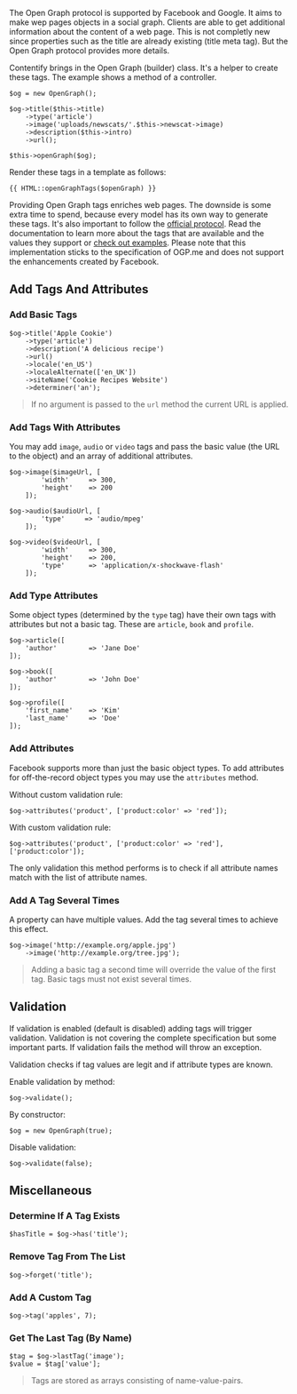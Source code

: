 The Open Graph protocol is supported by Facebook and Google. It aims to make wep pages objects in a social graph. Clients are able to get additional information about the content of a web page. This is not completly new since properties such as the title are already existing (title meta tag). But the Open Graph protocol provides more details.

Contentify brings in the Open Graph (builder) class. It's a helper to create these tags. The example shows a method of a controller.

    $og = new OpenGraph();

    $og->title($this->title)
        ->type('article')
        ->image('uploads/newscats/'.$this->newscat->image)
        ->description($this->intro)
        ->url();

    $this->openGraph($og);

Render these tags in a template as follows:

    {{ HTML::openGraphTags($openGraph) }}

Providing Open Graph tags enriches web pages. The downside is some extra time to spend, because every model has its own way to generate these tags. It's also important to follow the [official protocol](http://ogp.me/). Read the documentation to learn more about the tags that are available and the values they support or [check out examples](https://github.com/niallkennedy/open-graph-protocol-examples). Please note that this implementation sticks to the specification of OGP.me and does not support the enhancements created by Facebook.

## Add Tags And Attributes

### Add Basic Tags

    $og->title('Apple Cookie')
        ->type('article')
        ->description('A delicious recipe')
        ->url()
        ->locale('en_US')
        ->localeAlternate(['en_UK'])
        ->siteName('Cookie Recipes Website')
        ->determiner('an');

> If no argument is passed to the `url` method the current URL is applied.

### Add Tags With Attributes

You may add `image`, `audio` or `video` tags and pass the basic value (the URL to the object) and an array of additional attributes.

    $og->image($imageUrl, [
            'width'     => 300,
            'height'    => 200
        ]);

    $og->audio($audioUrl, [
            'type'     => 'audio/mpeg'
        ]);

    $og->video($videoUrl, [
            'width'     => 300,
            'height'    => 200,
            'type'      => 'application/x-shockwave-flash'
        ]);

### Add Type Attributes

Some object types (determined by the `type` tag) have their own tags with attributes but not a basic tag. These are `article`, `book` and `profile`.

    $og->article([
        'author'        => 'Jane Doe'
    ]);

    $og->book([
        'author'        => 'John Doe'
    ]);

    $og->profile([
        'first_name'    => 'Kim'
        'last_name'     => 'Doe'
    ]);

### Add Attributes

Facebook supports more than just the basic object types. To add attributes for off-the-record object types you may use the `attributes` method.

Without custom validation rule:

    $og->attributes('product', ['product:color' => 'red']);

With custom validation rule:

    $og->attributes('product', ['product:color' => 'red'], ['product:color']);

The only validation this method performs is to check if all attribute names match with the list of attribute names.

### Add A Tag Several Times

A property can have multiple values. Add the tag several times to achieve this effect.

    $og->image('http://example.org/apple.jpg')
        ->image('http://example.org/tree.jpg');

> Adding a basic tag a second time will override the value of the first tag. Basic tags must not exist several times.

## Validation

If validation is enabled (default is disabled) adding tags will trigger validation. Validation is not covering the complete specification but some important parts. If validation fails the method will throw an exception.

Validation checks if tag values are legit and if attribute types are known.

Enable validation by method:

    $og->validate();

By constructor:

    $og = new OpenGraph(true);

Disable validation:

    $og->validate(false);

## Miscellaneous

### Determine If A Tag Exists

    $hasTitle = $og->has('title');

### Remove Tag From The List

    $og->forget('title');

### Add A Custom Tag

    $og->tag('apples', 7);

### Get The Last Tag (By Name)

    $tag = $og->lastTag('image');
    $value = $tag['value'];

> Tags are stored as arrays consisting of name-value-pairs.